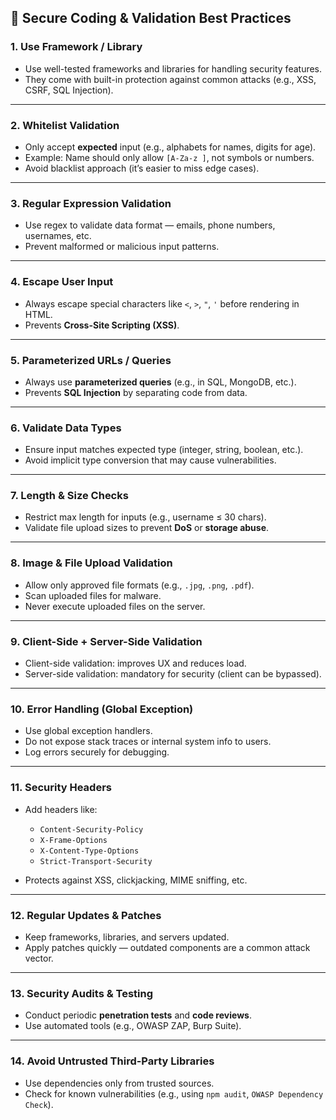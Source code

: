 ## 🧩 **Secure Coding & Validation Best Practices**

### 1. **Use Framework / Library**

* Use well-tested frameworks and libraries for handling security features.
* They come with built-in protection against common attacks (e.g., XSS, CSRF, SQL Injection).

---

### 2. **Whitelist Validation**

* Only accept **expected** input (e.g., alphabets for names, digits for age).
* Example: Name should only allow `[A-Za-z ]`, not symbols or numbers.
* Avoid blacklist approach (it’s easier to miss edge cases).

---

### 3. **Regular Expression Validation**

* Use regex to validate data format — emails, phone numbers, usernames, etc.
* Prevent malformed or malicious input patterns.

---

### 4. **Escape User Input**

* Always escape special characters like `<`, `>`, `"`, `'` before rendering in HTML.
* Prevents **Cross-Site Scripting (XSS)**.

---

### 5. **Parameterized URLs / Queries**

* Always use **parameterized queries** (e.g., in SQL, MongoDB, etc.).
* Prevents **SQL Injection** by separating code from data.

---

### 6. **Validate Data Types**

* Ensure input matches expected type (integer, string, boolean, etc.).
* Avoid implicit type conversion that may cause vulnerabilities.

---

### 7. **Length & Size Checks**

* Restrict max length for inputs (e.g., username ≤ 30 chars).
* Validate file upload sizes to prevent **DoS** or **storage abuse**.

---

### 8. **Image & File Upload Validation**

* Allow only approved file formats (e.g., `.jpg`, `.png`, `.pdf`).
* Scan uploaded files for malware.
* Never execute uploaded files on the server.

---

### 9. **Client-Side + Server-Side Validation**

* Client-side validation: improves UX and reduces load.
* Server-side validation: mandatory for security (client can be bypassed).

---

### 10. **Error Handling (Global Exception)**

* Use global exception handlers.
* Do not expose stack traces or internal system info to users.
* Log errors securely for debugging.

---

### 11. **Security Headers**

* Add headers like:

  * `Content-Security-Policy`
  * `X-Frame-Options`
  * `X-Content-Type-Options`
  * `Strict-Transport-Security`
* Protects against XSS, clickjacking, MIME sniffing, etc.

---

### 12. **Regular Updates & Patches**

* Keep frameworks, libraries, and servers updated.
* Apply patches quickly — outdated components are a common attack vector.

---

### 13. **Security Audits & Testing**

* Conduct periodic **penetration tests** and **code reviews**.
* Use automated tools (e.g., OWASP ZAP, Burp Suite).

---

### 14. **Avoid Untrusted Third-Party Libraries**

* Use dependencies only from trusted sources.
* Check for known vulnerabilities (e.g., using `npm audit`, `OWASP Dependency Check`).
